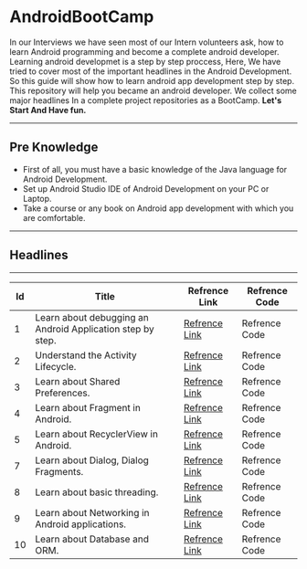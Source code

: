 # AndroidBootCamp
In our Interviews we have seen most of our Intern volunteers ask, how to learn Android programming and become a complete android developer. Learning android developmet is a step by step proccess, Here, We have tried to cover most of the important headlines in the Android Development. So this guide will show how to learn android app development step by step. This repository will help you became an android developer. We collect some major headlines In a complete project repositories as a BootCamp. 
**Let's Start And Have fun.**

---

## Pre Knowledge
* First of all, you must have a basic knowledge of the Java language for Android Development.
* Set up Android Studio IDE of Android Development on your PC or Laptop.
* Take a course or any book on Android app development with which you are comfortable.

---

## Headlines

---

| Id | Title | Refrence Link | Refrence Code |
| --- | --- | --- | --- |
|1| Learn about debugging an Android Application step by step.| [Refrence Link](https://developer.android.com/training/data-storage/shared-preferences) | Refrence Code |
|2| Understand the Activity Lifecycle. | [Refrence Link](https://developer.android.com/guide/components/activities/activity-lifecycle) | Refrence Code |
|3| Learn about Shared Preferences. | [Refrence Link](https://developer.android.com/training/data-storage/shared-preferences) | Refrence Code |
|4| Learn about Fragment in Android. | [Refrence Link](https://developer.android.com/guide/components/fragments.html) | Refrence Code |
|5| Learn about RecyclerView in Android.| [Refrence Link](https://developer.android.com/reference/android/support/v7/widget/RecyclerView.html) | Refrence Code |
|7| Learn about Dialog, Dialog Fragments. | [Refrence Link](https://developer.android.com/guide/topics/ui/dialogs) | Refrence Code|
|8| Learn about basic threading. | [Refrence Link](https://developer.android.com/topic/performance/threads) | Refrence Code |
|9| Learn about Networking in Android applications. | [Refrence Link](https://developer.android.com/training/basics/network-ops/connecting) | Refrence Code |
|10| Learn about Database and ORM. | [Refrence Link](https://developer.android.com/training/data-storage/sqlite) | Refrence Code |





